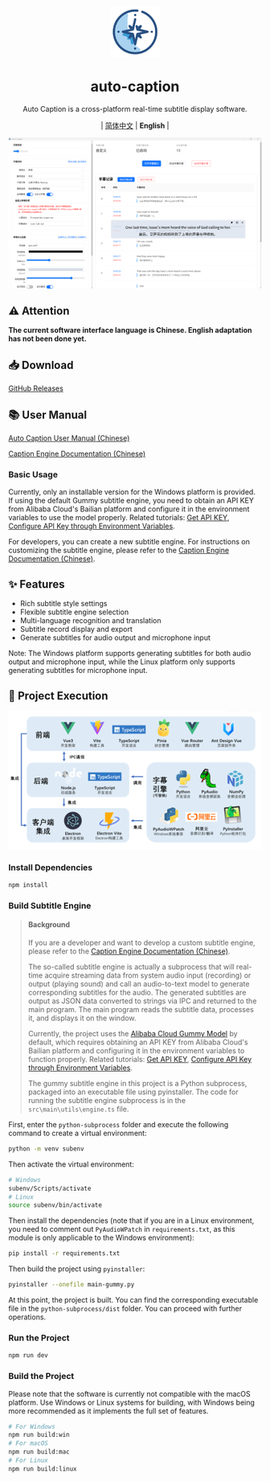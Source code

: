 <div align="center" >
    <img src="./resources/icon.png" width="100px" height="100px"/>
    <h1 align="center">auto-caption</h1>
    <p>Auto Caption is a cross-platform real-time subtitle display software.</p>
    <p>
        | <a href="https://github.com/HiMeditator/auto-caption/blob/main/README.md">简体中文</a>
        | <b>English</b> |
    </p>
</div>

![](./assets/media/main.png)

## ⚠️ Attention

**The current software interface language is Chinese. English adaptation has not been done yet.**

## 📥 Download

[GitHub Releases](https://github.com/HiMeditator/auto-caption/releases)

## 📚 User Manual

[Auto Caption User Manual (Chinese)](./assets/user-manual_en.md)

[Caption Engine Documentation (Chinese)](./assets/engine-manual_en.md)

### Basic Usage

Currently, only an installable version for the Windows platform is provided. If using the default Gummy subtitle engine, you need to obtain an API KEY from Alibaba Cloud's Bailian platform and configure it in the environment variables to use the model properly. Related tutorials: [Get API KEY](https://help.aliyun.com/zh/model-studio/get-api-key), [Configure API Key through Environment Variables](https://help.aliyun.com/zh/model-studio/configure-api-key-through-environment-variables).

For developers, you can create a new subtitle engine. For instructions on customizing the subtitle engine, please refer to the [Caption Engine Documentation (Chinese)](./assets/engine-manual_zh.md).


## ✨ Features

- Rich subtitle style settings
- Flexible subtitle engine selection
- Multi-language recognition and translation
- Subtitle record display and export
- Generate subtitles for audio output and microphone input

Note: The Windows platform supports generating subtitles for both audio output and microphone input, while the Linux platform only supports generating subtitles for microphone input.

## 🚀 Project Execution

![](./assets/media/structure.png)

### Install Dependencies

```bash
npm install
```

### Build Subtitle Engine

> #### Background
>
> If you are a developer and want to develop a custom subtitle engine, please refer to the [Caption Engine Documentation (Chinese)](./assets/engine-manual_zh.md).
>
> The so-called subtitle engine is actually a subprocess that will real-time acquire streaming data from system audio input (recording) or output (playing sound) and call an audio-to-text model to generate corresponding subtitles for the audio. The generated subtitles are output as JSON data converted to strings via IPC and returned to the main program. The main program reads the subtitle data, processes it, and displays it on the window.
>
> Currently, the project uses the [Alibaba Cloud Gummy Model](https://help.aliyun.com/zh/model-studio/gummy-speech-recognition-translation/) by default, which requires obtaining an API KEY from Alibaba Cloud's Bailian platform and configuring it in the environment variables to function properly. Related tutorials: [Get API KEY](https://help.aliyun.com/zh/model-studio/get-api-key), [Configure API Key through Environment Variables](https://help.aliyun.com/zh/model-studio/configure-api-key-through-environment-variables).
>
> The gummy subtitle engine in this project is a Python subprocess, packaged into an executable file using pyinstaller. The code for running the subtitle engine subprocess is in the `src\main\utils\engine.ts` file.

First, enter the `python-subprocess` folder and execute the following command to create a virtual environment:

```bash
python -m venv subenv
```

Then activate the virtual environment:

```bash
# Windows
subenv/Scripts/activate
# Linux
source subenv/bin/activate
```

Then install the dependencies (note that if you are in a Linux environment, you need to comment out `PyAudioWPatch` in `requirements.txt`, as this module is only applicable to the Windows environment):

```bash
pip install -r requirements.txt
```

Then build the project using `pyinstaller`:

```bash
pyinstaller --onefile main-gummy.py
```

At this point, the project is built. You can find the corresponding executable file in the `python-subprocess/dist` folder. You can proceed with further operations.

### Run the Project

```bash
npm run dev
```

### Build the Project

Please note that the software is currently not compatible with the macOS platform. Use Windows or Linux systems for building, with Windows being more recommended as it implements the full set of features.


```bash
# For Windows
npm run build:win
# For macOS
npm run build:mac
# For Linux
npm run build:linux
```